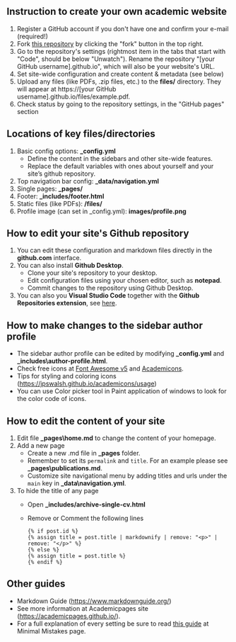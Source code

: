 ## Instruction to create your own academic website

1. Register a GitHub account if you don't have one and confirm your e-mail (required!)
1. Fork [this repository](https://github.com/quangdv09/quangdv09.github.io) by clicking the "fork" button in the top right. 
1. Go to the repository's settings (rightmost item in the tabs that start with "Code", should be below "Unwatch"). Rename the repository "[your GitHub username].github.io", which will also be your website's URL.
1. Set site-wide configuration and create content & metadata (see below)
1. Upload any files (like PDFs, .zip files, etc.) to the **files/** directory. They will appear at https://[your GitHub username].github.io/files/example.pdf.  
1. Check status by going to the repository settings, in the "GitHub pages" section


## Locations of key files/directories

1. Basic config options: **_config.yml**
    * Define the content in the sidebars and other site-wide features.
    * Replace the default variables with ones about yourself and your site’s github repository.
1. Top navigation bar config: **_data/navigation.yml**
1. Single pages: **_pages/**
1. Footer: **_includes/footer.html**
1. Static files (like PDFs): **/files/**
1. Profile image (can set in _config.yml): **images/profile.png**


## How to edit your site's Github repository

1. You can edit these configuration and markdown files directly in the **github.com** interface.
1. You can also install **Github Desktop**. 
    - Clone your site's repository to your desktop.
    - Edit configuration files using your chosen editor, such as **notepad**.
    - Commit changes to the repository using Github Desktop.
1. You can also you **Visual Studio Code** together with the **Github Repositories extension**, see [here](https://code.visualstudio.com/docs/editor/github).


## How to make changes to the sidebar author profile

- The sidebar author profile can be edited by modifying **_config.yml** and **_includes\author-profile.html**.
- Check free icons at [Font Awesome v5](https://fontawesome.com/v5/search) and [Academicons](https://jpswalsh.github.io/academicons/).
- Tips for styling and coloring icons (https://jpswalsh.github.io/academicons/usage)
- You can use Color picker tool in Paint application of windows to look for the color code of icons.

## How to edit the content of your site

1. Edit file **_pages\home.md** to change the content of your homepage.
1. Add a new page 
    - Create a new .md file in **_pages** folder.
    - Remember to set its `permalink` and `title`. For an example please see **_pages\publications.md**.
    - Customize site navigational menu by adding titles and urls under the `main` key in **_data\navigation.yml**.
1. To hide the title of any page
    - Open **_includes/archive-single-cv.html**
    - Remove or Comment the following lines

        ```
        {% if post.id %}  
        {% assign title = post.title | markdownify | remove: "<p>" | remove: "</p>" %}  
        {% else %}  
        {% assign title = post.title %}  
        {% endif %}
        ```

## Other guides

- Markdown Guide (https://www.markdownguide.org/)
- See more information at Academicpages site (https://academicpages.github.io/).
- For a full explanation of every setting be sure to read [this guide](https://mmistakes.github.io/minimal-mistakes/docs/configuration/) at Minimal Mistakes page.

